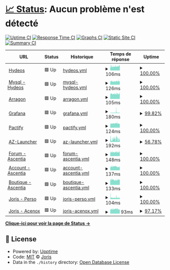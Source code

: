 # [📈 Status](https://JorisPV.github.io/Status): <!--live status--> **Aucun problème n'est détecté**

[![Uptime CI](https://github.com/Acenox/Status/workflows/Uptime%20CI/badge.svg)](https://github.com/Acenox/Status/actions?query=workflow%3A%22Uptime+CI%22)
[![Response Time CI](https://github.com/Acenox/Status/workflows/Response%20Time%20CI/badge.svg)](https://github.com/Acenox/Status/actions?query=workflow%3A%22Response+Time+CI%22)
[![Graphs CI](https://github.com/Acenox/Status/workflows/Graphs%20CI/badge.svg)](https://github.com/Acenox/Status/actions?query=workflow%3A%22Graphs+CI%22)
[![Static Site CI](https://github.com/Acenox/Status/workflows/Static%20Site%20CI/badge.svg)](https://github.com/Acenox/Status/actions?query=workflow%3A%22Static+Site+CI%22)
[![Summary CI](https://github.com/Acenox/Status/workflows/Summary%20CI/badge.svg)](https://github.com/Acenox/Status/actions?query=workflow%3A%22Summary+CI%22)

<!--start: status pages-->
<!-- This summary is generated by Upptime (https://github.com/upptime/upptime) -->
<!-- Do not edit this manually, your changes will be overwritten -->
<!-- prettier-ignore -->
| URL | Status | Historique | Temps de réponse | Uptime |
| --- | ------ | ------- | ------------- | ------ |
| <img alt="" src="https://icons.duckduckgo.com/ip3/hydeos.fr.ico" height="13"> [Hydeos](https://hydeos.fr) | 🟩 Up | [hydeos.yml](https://github.com/JorisPV/Status/commits/HEAD/history/hydeos.yml) | <details><summary><img alt="Temps de réponse" src="./graphs/hydeos/response-time-week.png" height="20"> 106ms</summary><br><a href="https://JorisPV.github.io/Status/history/hydeos"><img alt="Temps de réponse 122" src="https://img.shields.io/endpoint?url=https%3A%2F%2Fraw.githubusercontent.com%2FJorisPV%2FStatus%2FHEAD%2Fapi%2Fhydeos%2Fresponse-time.json"></a><br><a href="https://JorisPV.github.io/Status/history/hydeos"><img alt="24 heures - Temps de réponse 117" src="https://img.shields.io/endpoint?url=https%3A%2F%2Fraw.githubusercontent.com%2FJorisPV%2FStatus%2FHEAD%2Fapi%2Fhydeos%2Fresponse-time-day.json"></a><br><a href="https://JorisPV.github.io/Status/history/hydeos"><img alt="7 jours - Temps de réponse 106" src="https://img.shields.io/endpoint?url=https%3A%2F%2Fraw.githubusercontent.com%2FJorisPV%2FStatus%2FHEAD%2Fapi%2Fhydeos%2Fresponse-time-week.json"></a><br><a href="https://JorisPV.github.io/Status/history/hydeos"><img alt="30 jours - Temps de réponse 109" src="https://img.shields.io/endpoint?url=https%3A%2F%2Fraw.githubusercontent.com%2FJorisPV%2FStatus%2FHEAD%2Fapi%2Fhydeos%2Fresponse-time-month.json"></a><br><a href="https://JorisPV.github.io/Status/history/hydeos"><img alt="365 jours - Temps de réponse 121" src="https://img.shields.io/endpoint?url=https%3A%2F%2Fraw.githubusercontent.com%2FJorisPV%2FStatus%2FHEAD%2Fapi%2Fhydeos%2Fresponse-time-year.json"></a></details> | <details><summary><a href="https://JorisPV.github.io/Status/history/hydeos">100.00%</a></summary><a href="https://JorisPV.github.io/Status/history/hydeos"><img alt="Uptime 99.19%" src="https://img.shields.io/endpoint?url=https%3A%2F%2Fraw.githubusercontent.com%2FJorisPV%2FStatus%2FHEAD%2Fapi%2Fhydeos%2Fuptime.json"></a><br><a href="https://JorisPV.github.io/Status/history/hydeos"><img alt="Dernière 24 heures 100.00%" src="https://img.shields.io/endpoint?url=https%3A%2F%2Fraw.githubusercontent.com%2FJorisPV%2FStatus%2FHEAD%2Fapi%2Fhydeos%2Fuptime-day.json"></a><br><a href="https://JorisPV.github.io/Status/history/hydeos"><img alt="Dernière semaine 100.00%" src="https://img.shields.io/endpoint?url=https%3A%2F%2Fraw.githubusercontent.com%2FJorisPV%2FStatus%2FHEAD%2Fapi%2Fhydeos%2Fuptime-week.json"></a><br><a href="https://JorisPV.github.io/Status/history/hydeos"><img alt="Dernier mois 92.82%" src="https://img.shields.io/endpoint?url=https%3A%2F%2Fraw.githubusercontent.com%2FJorisPV%2FStatus%2FHEAD%2Fapi%2Fhydeos%2Fuptime-month.json"></a><br><a href="https://JorisPV.github.io/Status/history/hydeos"><img alt="Dernière année 98.72%" src="https://img.shields.io/endpoint?url=https%3A%2F%2Fraw.githubusercontent.com%2FJorisPV%2FStatus%2FHEAD%2Fapi%2Fhydeos%2Fuptime-year.json"></a></details>
| <img alt="" src="https://icons.duckduckgo.com/ip3/phpmyadmin.hydeos.fr.ico" height="13"> [Mysql - Hydeos](https://phpmyadmin.hydeos.fr) | 🟩 Up | [mysql-hydeos.yml](https://github.com/JorisPV/Status/commits/HEAD/history/mysql-hydeos.yml) | <details><summary><img alt="Temps de réponse" src="./graphs/mysql-hydeos/response-time-week.png" height="20"> 126ms</summary><br><a href="https://JorisPV.github.io/Status/history/mysql-hydeos"><img alt="Temps de réponse 134" src="https://img.shields.io/endpoint?url=https%3A%2F%2Fraw.githubusercontent.com%2FJorisPV%2FStatus%2FHEAD%2Fapi%2Fmysql-hydeos%2Fresponse-time.json"></a><br><a href="https://JorisPV.github.io/Status/history/mysql-hydeos"><img alt="24 heures - Temps de réponse 127" src="https://img.shields.io/endpoint?url=https%3A%2F%2Fraw.githubusercontent.com%2FJorisPV%2FStatus%2FHEAD%2Fapi%2Fmysql-hydeos%2Fresponse-time-day.json"></a><br><a href="https://JorisPV.github.io/Status/history/mysql-hydeos"><img alt="7 jours - Temps de réponse 126" src="https://img.shields.io/endpoint?url=https%3A%2F%2Fraw.githubusercontent.com%2FJorisPV%2FStatus%2FHEAD%2Fapi%2Fmysql-hydeos%2Fresponse-time-week.json"></a><br><a href="https://JorisPV.github.io/Status/history/mysql-hydeos"><img alt="30 jours - Temps de réponse 134" src="https://img.shields.io/endpoint?url=https%3A%2F%2Fraw.githubusercontent.com%2FJorisPV%2FStatus%2FHEAD%2Fapi%2Fmysql-hydeos%2Fresponse-time-month.json"></a><br><a href="https://JorisPV.github.io/Status/history/mysql-hydeos"><img alt="365 jours - Temps de réponse 134" src="https://img.shields.io/endpoint?url=https%3A%2F%2Fraw.githubusercontent.com%2FJorisPV%2FStatus%2FHEAD%2Fapi%2Fmysql-hydeos%2Fresponse-time-year.json"></a></details> | <details><summary><a href="https://JorisPV.github.io/Status/history/mysql-hydeos">100.00%</a></summary><a href="https://JorisPV.github.io/Status/history/mysql-hydeos"><img alt="Uptime 90.20%" src="https://img.shields.io/endpoint?url=https%3A%2F%2Fraw.githubusercontent.com%2FJorisPV%2FStatus%2FHEAD%2Fapi%2Fmysql-hydeos%2Fuptime.json"></a><br><a href="https://JorisPV.github.io/Status/history/mysql-hydeos"><img alt="Dernière 24 heures 100.00%" src="https://img.shields.io/endpoint?url=https%3A%2F%2Fraw.githubusercontent.com%2FJorisPV%2FStatus%2FHEAD%2Fapi%2Fmysql-hydeos%2Fuptime-day.json"></a><br><a href="https://JorisPV.github.io/Status/history/mysql-hydeos"><img alt="Dernière semaine 100.00%" src="https://img.shields.io/endpoint?url=https%3A%2F%2Fraw.githubusercontent.com%2FJorisPV%2FStatus%2FHEAD%2Fapi%2Fmysql-hydeos%2Fuptime-week.json"></a><br><a href="https://JorisPV.github.io/Status/history/mysql-hydeos"><img alt="Dernier mois 90.20%" src="https://img.shields.io/endpoint?url=https%3A%2F%2Fraw.githubusercontent.com%2FJorisPV%2FStatus%2FHEAD%2Fapi%2Fmysql-hydeos%2Fuptime-month.json"></a><br><a href="https://JorisPV.github.io/Status/history/mysql-hydeos"><img alt="Dernière année 90.20%" src="https://img.shields.io/endpoint?url=https%3A%2F%2Fraw.githubusercontent.com%2FJorisPV%2FStatus%2FHEAD%2Fapi%2Fmysql-hydeos%2Fuptime-year.json"></a></details>
| <img alt="" src="https://icons.duckduckgo.com/ip3/arragon.hydeos.fr.ico" height="13"> [Arragon](https://arragon.hydeos.fr) | 🟩 Up | [arragon.yml](https://github.com/JorisPV/Status/commits/HEAD/history/arragon.yml) | <details><summary><img alt="Temps de réponse" src="./graphs/arragon/response-time-week.png" height="20"> 105ms</summary><br><a href="https://JorisPV.github.io/Status/history/arragon"><img alt="Temps de réponse 122" src="https://img.shields.io/endpoint?url=https%3A%2F%2Fraw.githubusercontent.com%2FJorisPV%2FStatus%2FHEAD%2Fapi%2Farragon%2Fresponse-time.json"></a><br><a href="https://JorisPV.github.io/Status/history/arragon"><img alt="24 heures - Temps de réponse 107" src="https://img.shields.io/endpoint?url=https%3A%2F%2Fraw.githubusercontent.com%2FJorisPV%2FStatus%2FHEAD%2Fapi%2Farragon%2Fresponse-time-day.json"></a><br><a href="https://JorisPV.github.io/Status/history/arragon"><img alt="7 jours - Temps de réponse 105" src="https://img.shields.io/endpoint?url=https%3A%2F%2Fraw.githubusercontent.com%2FJorisPV%2FStatus%2FHEAD%2Fapi%2Farragon%2Fresponse-time-week.json"></a><br><a href="https://JorisPV.github.io/Status/history/arragon"><img alt="30 jours - Temps de réponse 114" src="https://img.shields.io/endpoint?url=https%3A%2F%2Fraw.githubusercontent.com%2FJorisPV%2FStatus%2FHEAD%2Fapi%2Farragon%2Fresponse-time-month.json"></a><br><a href="https://JorisPV.github.io/Status/history/arragon"><img alt="365 jours - Temps de réponse 119" src="https://img.shields.io/endpoint?url=https%3A%2F%2Fraw.githubusercontent.com%2FJorisPV%2FStatus%2FHEAD%2Fapi%2Farragon%2Fresponse-time-year.json"></a></details> | <details><summary><a href="https://JorisPV.github.io/Status/history/arragon">100.00%</a></summary><a href="https://JorisPV.github.io/Status/history/arragon"><img alt="Uptime 99.21%" src="https://img.shields.io/endpoint?url=https%3A%2F%2Fraw.githubusercontent.com%2FJorisPV%2FStatus%2FHEAD%2Fapi%2Farragon%2Fuptime.json"></a><br><a href="https://JorisPV.github.io/Status/history/arragon"><img alt="Dernière 24 heures 100.00%" src="https://img.shields.io/endpoint?url=https%3A%2F%2Fraw.githubusercontent.com%2FJorisPV%2FStatus%2FHEAD%2Fapi%2Farragon%2Fuptime-day.json"></a><br><a href="https://JorisPV.github.io/Status/history/arragon"><img alt="Dernière semaine 100.00%" src="https://img.shields.io/endpoint?url=https%3A%2F%2Fraw.githubusercontent.com%2FJorisPV%2FStatus%2FHEAD%2Fapi%2Farragon%2Fuptime-week.json"></a><br><a href="https://JorisPV.github.io/Status/history/arragon"><img alt="Dernier mois 92.83%" src="https://img.shields.io/endpoint?url=https%3A%2F%2Fraw.githubusercontent.com%2FJorisPV%2FStatus%2FHEAD%2Fapi%2Farragon%2Fuptime-month.json"></a><br><a href="https://JorisPV.github.io/Status/history/arragon"><img alt="Dernière année 98.73%" src="https://img.shields.io/endpoint?url=https%3A%2F%2Fraw.githubusercontent.com%2FJorisPV%2FStatus%2FHEAD%2Fapi%2Farragon%2Fuptime-year.json"></a></details>
| <img alt="" src="https://icons.duckduckgo.com/ip3/grafana.hydeos.fr.ico" height="13"> [Grafana](https://grafana.hydeos.fr) | 🟩 Up | [grafana.yml](https://github.com/JorisPV/Status/commits/HEAD/history/grafana.yml) | <details><summary><img alt="Temps de réponse" src="./graphs/grafana/response-time-week.png" height="20"> 180ms</summary><br><a href="https://JorisPV.github.io/Status/history/grafana"><img alt="Temps de réponse 160" src="https://img.shields.io/endpoint?url=https%3A%2F%2Fraw.githubusercontent.com%2FJorisPV%2FStatus%2FHEAD%2Fapi%2Fgrafana%2Fresponse-time.json"></a><br><a href="https://JorisPV.github.io/Status/history/grafana"><img alt="24 heures - Temps de réponse 145" src="https://img.shields.io/endpoint?url=https%3A%2F%2Fraw.githubusercontent.com%2FJorisPV%2FStatus%2FHEAD%2Fapi%2Fgrafana%2Fresponse-time-day.json"></a><br><a href="https://JorisPV.github.io/Status/history/grafana"><img alt="7 jours - Temps de réponse 180" src="https://img.shields.io/endpoint?url=https%3A%2F%2Fraw.githubusercontent.com%2FJorisPV%2FStatus%2FHEAD%2Fapi%2Fgrafana%2Fresponse-time-week.json"></a><br><a href="https://JorisPV.github.io/Status/history/grafana"><img alt="30 jours - Temps de réponse 160" src="https://img.shields.io/endpoint?url=https%3A%2F%2Fraw.githubusercontent.com%2FJorisPV%2FStatus%2FHEAD%2Fapi%2Fgrafana%2Fresponse-time-month.json"></a><br><a href="https://JorisPV.github.io/Status/history/grafana"><img alt="365 jours - Temps de réponse 160" src="https://img.shields.io/endpoint?url=https%3A%2F%2Fraw.githubusercontent.com%2FJorisPV%2FStatus%2FHEAD%2Fapi%2Fgrafana%2Fresponse-time-year.json"></a></details> | <details><summary><a href="https://JorisPV.github.io/Status/history/grafana">99.82%</a></summary><a href="https://JorisPV.github.io/Status/history/grafana"><img alt="Uptime 92.30%" src="https://img.shields.io/endpoint?url=https%3A%2F%2Fraw.githubusercontent.com%2FJorisPV%2FStatus%2FHEAD%2Fapi%2Fgrafana%2Fuptime.json"></a><br><a href="https://JorisPV.github.io/Status/history/grafana"><img alt="Dernière 24 heures 100.00%" src="https://img.shields.io/endpoint?url=https%3A%2F%2Fraw.githubusercontent.com%2FJorisPV%2FStatus%2FHEAD%2Fapi%2Fgrafana%2Fuptime-day.json"></a><br><a href="https://JorisPV.github.io/Status/history/grafana"><img alt="Dernière semaine 99.82%" src="https://img.shields.io/endpoint?url=https%3A%2F%2Fraw.githubusercontent.com%2FJorisPV%2FStatus%2FHEAD%2Fapi%2Fgrafana%2Fuptime-week.json"></a><br><a href="https://JorisPV.github.io/Status/history/grafana"><img alt="Dernier mois 92.30%" src="https://img.shields.io/endpoint?url=https%3A%2F%2Fraw.githubusercontent.com%2FJorisPV%2FStatus%2FHEAD%2Fapi%2Fgrafana%2Fuptime-month.json"></a><br><a href="https://JorisPV.github.io/Status/history/grafana"><img alt="Dernière année 92.30%" src="https://img.shields.io/endpoint?url=https%3A%2F%2Fraw.githubusercontent.com%2FJorisPV%2FStatus%2FHEAD%2Fapi%2Fgrafana%2Fuptime-year.json"></a></details>
| <img alt="" src="https://icons.duckduckgo.com/ip3/www.pactify.fr.ico" height="13"> [Pactify](https://www.pactify.fr/) | 🟩 Up | [pactify.yml](https://github.com/JorisPV/Status/commits/HEAD/history/pactify.yml) | <details><summary><img alt="Temps de réponse" src="./graphs/pactify/response-time-week.png" height="20"> 124ms</summary><br><a href="https://JorisPV.github.io/Status/history/pactify"><img alt="Temps de réponse 225" src="https://img.shields.io/endpoint?url=https%3A%2F%2Fraw.githubusercontent.com%2FJorisPV%2FStatus%2FHEAD%2Fapi%2Fpactify%2Fresponse-time.json"></a><br><a href="https://JorisPV.github.io/Status/history/pactify"><img alt="24 heures - Temps de réponse 114" src="https://img.shields.io/endpoint?url=https%3A%2F%2Fraw.githubusercontent.com%2FJorisPV%2FStatus%2FHEAD%2Fapi%2Fpactify%2Fresponse-time-day.json"></a><br><a href="https://JorisPV.github.io/Status/history/pactify"><img alt="7 jours - Temps de réponse 124" src="https://img.shields.io/endpoint?url=https%3A%2F%2Fraw.githubusercontent.com%2FJorisPV%2FStatus%2FHEAD%2Fapi%2Fpactify%2Fresponse-time-week.json"></a><br><a href="https://JorisPV.github.io/Status/history/pactify"><img alt="30 jours - Temps de réponse 131" src="https://img.shields.io/endpoint?url=https%3A%2F%2Fraw.githubusercontent.com%2FJorisPV%2FStatus%2FHEAD%2Fapi%2Fpactify%2Fresponse-time-month.json"></a><br><a href="https://JorisPV.github.io/Status/history/pactify"><img alt="365 jours - Temps de réponse 202" src="https://img.shields.io/endpoint?url=https%3A%2F%2Fraw.githubusercontent.com%2FJorisPV%2FStatus%2FHEAD%2Fapi%2Fpactify%2Fresponse-time-year.json"></a></details> | <details><summary><a href="https://JorisPV.github.io/Status/history/pactify">100.00%</a></summary><a href="https://JorisPV.github.io/Status/history/pactify"><img alt="Uptime 99.92%" src="https://img.shields.io/endpoint?url=https%3A%2F%2Fraw.githubusercontent.com%2FJorisPV%2FStatus%2FHEAD%2Fapi%2Fpactify%2Fuptime.json"></a><br><a href="https://JorisPV.github.io/Status/history/pactify"><img alt="Dernière 24 heures 100.00%" src="https://img.shields.io/endpoint?url=https%3A%2F%2Fraw.githubusercontent.com%2FJorisPV%2FStatus%2FHEAD%2Fapi%2Fpactify%2Fuptime-day.json"></a><br><a href="https://JorisPV.github.io/Status/history/pactify"><img alt="Dernière semaine 100.00%" src="https://img.shields.io/endpoint?url=https%3A%2F%2Fraw.githubusercontent.com%2FJorisPV%2FStatus%2FHEAD%2Fapi%2Fpactify%2Fuptime-week.json"></a><br><a href="https://JorisPV.github.io/Status/history/pactify"><img alt="Dernier mois 99.95%" src="https://img.shields.io/endpoint?url=https%3A%2F%2Fraw.githubusercontent.com%2FJorisPV%2FStatus%2FHEAD%2Fapi%2Fpactify%2Fuptime-month.json"></a><br><a href="https://JorisPV.github.io/Status/history/pactify"><img alt="Dernière année 99.90%" src="https://img.shields.io/endpoint?url=https%3A%2F%2Fraw.githubusercontent.com%2FJorisPV%2FStatus%2FHEAD%2Fapi%2Fpactify%2Fuptime-year.json"></a></details>
| <img alt="" src="https://icons.duckduckgo.com/ip3/az-launcher.nz.ico" height="13"> [AZ-Launcher](https://az-launcher.nz/) | 🟩 Up | [az-launcher.yml](https://github.com/JorisPV/Status/commits/HEAD/history/az-launcher.yml) | <details><summary><img alt="Temps de réponse" src="./graphs/az-launcher/response-time-week.png" height="20"> 192ms</summary><br><a href="https://JorisPV.github.io/Status/history/az-launcher"><img alt="Temps de réponse 373" src="https://img.shields.io/endpoint?url=https%3A%2F%2Fraw.githubusercontent.com%2FJorisPV%2FStatus%2FHEAD%2Fapi%2Faz-launcher%2Fresponse-time.json"></a><br><a href="https://JorisPV.github.io/Status/history/az-launcher"><img alt="24 heures - Temps de réponse 157" src="https://img.shields.io/endpoint?url=https%3A%2F%2Fraw.githubusercontent.com%2FJorisPV%2FStatus%2FHEAD%2Fapi%2Faz-launcher%2Fresponse-time-day.json"></a><br><a href="https://JorisPV.github.io/Status/history/az-launcher"><img alt="7 jours - Temps de réponse 192" src="https://img.shields.io/endpoint?url=https%3A%2F%2Fraw.githubusercontent.com%2FJorisPV%2FStatus%2FHEAD%2Fapi%2Faz-launcher%2Fresponse-time-week.json"></a><br><a href="https://JorisPV.github.io/Status/history/az-launcher"><img alt="30 jours - Temps de réponse 190" src="https://img.shields.io/endpoint?url=https%3A%2F%2Fraw.githubusercontent.com%2FJorisPV%2FStatus%2FHEAD%2Fapi%2Faz-launcher%2Fresponse-time-month.json"></a><br><a href="https://JorisPV.github.io/Status/history/az-launcher"><img alt="365 jours - Temps de réponse 375" src="https://img.shields.io/endpoint?url=https%3A%2F%2Fraw.githubusercontent.com%2FJorisPV%2FStatus%2FHEAD%2Fapi%2Faz-launcher%2Fresponse-time-year.json"></a></details> | <details><summary><a href="https://JorisPV.github.io/Status/history/az-launcher">56.78%</a></summary><a href="https://JorisPV.github.io/Status/history/az-launcher"><img alt="Uptime 99.41%" src="https://img.shields.io/endpoint?url=https%3A%2F%2Fraw.githubusercontent.com%2FJorisPV%2FStatus%2FHEAD%2Fapi%2Faz-launcher%2Fuptime.json"></a><br><a href="https://JorisPV.github.io/Status/history/az-launcher"><img alt="Dernière 24 heures 0.00%" src="https://img.shields.io/endpoint?url=https%3A%2F%2Fraw.githubusercontent.com%2FJorisPV%2FStatus%2FHEAD%2Fapi%2Faz-launcher%2Fuptime-day.json"></a><br><a href="https://JorisPV.github.io/Status/history/az-launcher"><img alt="Dernière semaine 56.78%" src="https://img.shields.io/endpoint?url=https%3A%2F%2Fraw.githubusercontent.com%2FJorisPV%2FStatus%2FHEAD%2Fapi%2Faz-launcher%2Fuptime-week.json"></a><br><a href="https://JorisPV.github.io/Status/history/az-launcher"><img alt="Dernier mois 90.05%" src="https://img.shields.io/endpoint?url=https%3A%2F%2Fraw.githubusercontent.com%2FJorisPV%2FStatus%2FHEAD%2Fapi%2Faz-launcher%2Fuptime-month.json"></a><br><a href="https://JorisPV.github.io/Status/history/az-launcher"><img alt="Dernière année 99.10%" src="https://img.shields.io/endpoint?url=https%3A%2F%2Fraw.githubusercontent.com%2FJorisPV%2FStatus%2FHEAD%2Fapi%2Faz-launcher%2Fuptime-year.json"></a></details>
| <img alt="" src="https://icons.duckduckgo.com/ip3/community.ascentia.fr.ico" height="13"> [Forum - Ascentia](https://community.ascentia.fr/) | 🟩 Up | [forum-ascentia.yml](https://github.com/JorisPV/Status/commits/HEAD/history/forum-ascentia.yml) | <details><summary><img alt="Temps de réponse" src="./graphs/forum-ascentia/response-time-week.png" height="20"> 148ms</summary><br><a href="https://JorisPV.github.io/Status/history/forum-ascentia"><img alt="Temps de réponse 283" src="https://img.shields.io/endpoint?url=https%3A%2F%2Fraw.githubusercontent.com%2FJorisPV%2FStatus%2FHEAD%2Fapi%2Fforum-ascentia%2Fresponse-time.json"></a><br><a href="https://JorisPV.github.io/Status/history/forum-ascentia"><img alt="24 heures - Temps de réponse 153" src="https://img.shields.io/endpoint?url=https%3A%2F%2Fraw.githubusercontent.com%2FJorisPV%2FStatus%2FHEAD%2Fapi%2Fforum-ascentia%2Fresponse-time-day.json"></a><br><a href="https://JorisPV.github.io/Status/history/forum-ascentia"><img alt="7 jours - Temps de réponse 148" src="https://img.shields.io/endpoint?url=https%3A%2F%2Fraw.githubusercontent.com%2FJorisPV%2FStatus%2FHEAD%2Fapi%2Fforum-ascentia%2Fresponse-time-week.json"></a><br><a href="https://JorisPV.github.io/Status/history/forum-ascentia"><img alt="30 jours - Temps de réponse 164" src="https://img.shields.io/endpoint?url=https%3A%2F%2Fraw.githubusercontent.com%2FJorisPV%2FStatus%2FHEAD%2Fapi%2Fforum-ascentia%2Fresponse-time-month.json"></a><br><a href="https://JorisPV.github.io/Status/history/forum-ascentia"><img alt="365 jours - Temps de réponse 255" src="https://img.shields.io/endpoint?url=https%3A%2F%2Fraw.githubusercontent.com%2FJorisPV%2FStatus%2FHEAD%2Fapi%2Fforum-ascentia%2Fresponse-time-year.json"></a></details> | <details><summary><a href="https://JorisPV.github.io/Status/history/forum-ascentia">100.00%</a></summary><a href="https://JorisPV.github.io/Status/history/forum-ascentia"><img alt="Uptime 99.78%" src="https://img.shields.io/endpoint?url=https%3A%2F%2Fraw.githubusercontent.com%2FJorisPV%2FStatus%2FHEAD%2Fapi%2Fforum-ascentia%2Fuptime.json"></a><br><a href="https://JorisPV.github.io/Status/history/forum-ascentia"><img alt="Dernière 24 heures 100.00%" src="https://img.shields.io/endpoint?url=https%3A%2F%2Fraw.githubusercontent.com%2FJorisPV%2FStatus%2FHEAD%2Fapi%2Fforum-ascentia%2Fuptime-day.json"></a><br><a href="https://JorisPV.github.io/Status/history/forum-ascentia"><img alt="Dernière semaine 100.00%" src="https://img.shields.io/endpoint?url=https%3A%2F%2Fraw.githubusercontent.com%2FJorisPV%2FStatus%2FHEAD%2Fapi%2Fforum-ascentia%2Fuptime-week.json"></a><br><a href="https://JorisPV.github.io/Status/history/forum-ascentia"><img alt="Dernier mois 100.00%" src="https://img.shields.io/endpoint?url=https%3A%2F%2Fraw.githubusercontent.com%2FJorisPV%2FStatus%2FHEAD%2Fapi%2Fforum-ascentia%2Fuptime-month.json"></a><br><a href="https://JorisPV.github.io/Status/history/forum-ascentia"><img alt="Dernière année 99.91%" src="https://img.shields.io/endpoint?url=https%3A%2F%2Fraw.githubusercontent.com%2FJorisPV%2FStatus%2FHEAD%2Fapi%2Fforum-ascentia%2Fuptime-year.json"></a></details>
| <img alt="" src="https://icons.duckduckgo.com/ip3/account.ascentia.fr.ico" height="13"> [Account - Ascentia](https://account.ascentia.fr/) | 🟩 Up | [account-ascentia.yml](https://github.com/JorisPV/Status/commits/HEAD/history/account-ascentia.yml) | <details><summary><img alt="Temps de réponse" src="./graphs/account-ascentia/response-time-week.png" height="20"> 137ms</summary><br><a href="https://JorisPV.github.io/Status/history/account-ascentia"><img alt="Temps de réponse 265" src="https://img.shields.io/endpoint?url=https%3A%2F%2Fraw.githubusercontent.com%2FJorisPV%2FStatus%2FHEAD%2Fapi%2Faccount-ascentia%2Fresponse-time.json"></a><br><a href="https://JorisPV.github.io/Status/history/account-ascentia"><img alt="24 heures - Temps de réponse 120" src="https://img.shields.io/endpoint?url=https%3A%2F%2Fraw.githubusercontent.com%2FJorisPV%2FStatus%2FHEAD%2Fapi%2Faccount-ascentia%2Fresponse-time-day.json"></a><br><a href="https://JorisPV.github.io/Status/history/account-ascentia"><img alt="7 jours - Temps de réponse 137" src="https://img.shields.io/endpoint?url=https%3A%2F%2Fraw.githubusercontent.com%2FJorisPV%2FStatus%2FHEAD%2Fapi%2Faccount-ascentia%2Fresponse-time-week.json"></a><br><a href="https://JorisPV.github.io/Status/history/account-ascentia"><img alt="30 jours - Temps de réponse 154" src="https://img.shields.io/endpoint?url=https%3A%2F%2Fraw.githubusercontent.com%2FJorisPV%2FStatus%2FHEAD%2Fapi%2Faccount-ascentia%2Fresponse-time-month.json"></a><br><a href="https://JorisPV.github.io/Status/history/account-ascentia"><img alt="365 jours - Temps de réponse 247" src="https://img.shields.io/endpoint?url=https%3A%2F%2Fraw.githubusercontent.com%2FJorisPV%2FStatus%2FHEAD%2Fapi%2Faccount-ascentia%2Fresponse-time-year.json"></a></details> | <details><summary><a href="https://JorisPV.github.io/Status/history/account-ascentia">100.00%</a></summary><a href="https://JorisPV.github.io/Status/history/account-ascentia"><img alt="Uptime 64.42%" src="https://img.shields.io/endpoint?url=https%3A%2F%2Fraw.githubusercontent.com%2FJorisPV%2FStatus%2FHEAD%2Fapi%2Faccount-ascentia%2Fuptime.json"></a><br><a href="https://JorisPV.github.io/Status/history/account-ascentia"><img alt="Dernière 24 heures 100.00%" src="https://img.shields.io/endpoint?url=https%3A%2F%2Fraw.githubusercontent.com%2FJorisPV%2FStatus%2FHEAD%2Fapi%2Faccount-ascentia%2Fuptime-day.json"></a><br><a href="https://JorisPV.github.io/Status/history/account-ascentia"><img alt="Dernière semaine 100.00%" src="https://img.shields.io/endpoint?url=https%3A%2F%2Fraw.githubusercontent.com%2FJorisPV%2FStatus%2FHEAD%2Fapi%2Faccount-ascentia%2Fuptime-week.json"></a><br><a href="https://JorisPV.github.io/Status/history/account-ascentia"><img alt="Dernier mois 90.41%" src="https://img.shields.io/endpoint?url=https%3A%2F%2Fraw.githubusercontent.com%2FJorisPV%2FStatus%2FHEAD%2Fapi%2Faccount-ascentia%2Fuptime-month.json"></a><br><a href="https://JorisPV.github.io/Status/history/account-ascentia"><img alt="Dernière année 43.50%" src="https://img.shields.io/endpoint?url=https%3A%2F%2Fraw.githubusercontent.com%2FJorisPV%2FStatus%2FHEAD%2Fapi%2Faccount-ascentia%2Fuptime-year.json"></a></details>
| <img alt="" src="https://icons.duckduckgo.com/ip3/store.ascentia.fr.ico" height="13"> [Boutique - Ascentia](https://store.ascentia.fr/) | 🟩 Up | [boutique-ascentia.yml](https://github.com/JorisPV/Status/commits/HEAD/history/boutique-ascentia.yml) | <details><summary><img alt="Temps de réponse" src="./graphs/boutique-ascentia/response-time-week.png" height="20"> 133ms</summary><br><a href="https://JorisPV.github.io/Status/history/boutique-ascentia"><img alt="Temps de réponse 179" src="https://img.shields.io/endpoint?url=https%3A%2F%2Fraw.githubusercontent.com%2FJorisPV%2FStatus%2FHEAD%2Fapi%2Fboutique-ascentia%2Fresponse-time.json"></a><br><a href="https://JorisPV.github.io/Status/history/boutique-ascentia"><img alt="24 heures - Temps de réponse 132" src="https://img.shields.io/endpoint?url=https%3A%2F%2Fraw.githubusercontent.com%2FJorisPV%2FStatus%2FHEAD%2Fapi%2Fboutique-ascentia%2Fresponse-time-day.json"></a><br><a href="https://JorisPV.github.io/Status/history/boutique-ascentia"><img alt="7 jours - Temps de réponse 133" src="https://img.shields.io/endpoint?url=https%3A%2F%2Fraw.githubusercontent.com%2FJorisPV%2FStatus%2FHEAD%2Fapi%2Fboutique-ascentia%2Fresponse-time-week.json"></a><br><a href="https://JorisPV.github.io/Status/history/boutique-ascentia"><img alt="30 jours - Temps de réponse 142" src="https://img.shields.io/endpoint?url=https%3A%2F%2Fraw.githubusercontent.com%2FJorisPV%2FStatus%2FHEAD%2Fapi%2Fboutique-ascentia%2Fresponse-time-month.json"></a><br><a href="https://JorisPV.github.io/Status/history/boutique-ascentia"><img alt="365 jours - Temps de réponse 169" src="https://img.shields.io/endpoint?url=https%3A%2F%2Fraw.githubusercontent.com%2FJorisPV%2FStatus%2FHEAD%2Fapi%2Fboutique-ascentia%2Fresponse-time-year.json"></a></details> | <details><summary><a href="https://JorisPV.github.io/Status/history/boutique-ascentia">100.00%</a></summary><a href="https://JorisPV.github.io/Status/history/boutique-ascentia"><img alt="Uptime 99.92%" src="https://img.shields.io/endpoint?url=https%3A%2F%2Fraw.githubusercontent.com%2FJorisPV%2FStatus%2FHEAD%2Fapi%2Fboutique-ascentia%2Fuptime.json"></a><br><a href="https://JorisPV.github.io/Status/history/boutique-ascentia"><img alt="Dernière 24 heures 100.00%" src="https://img.shields.io/endpoint?url=https%3A%2F%2Fraw.githubusercontent.com%2FJorisPV%2FStatus%2FHEAD%2Fapi%2Fboutique-ascentia%2Fuptime-day.json"></a><br><a href="https://JorisPV.github.io/Status/history/boutique-ascentia"><img alt="Dernière semaine 100.00%" src="https://img.shields.io/endpoint?url=https%3A%2F%2Fraw.githubusercontent.com%2FJorisPV%2FStatus%2FHEAD%2Fapi%2Fboutique-ascentia%2Fuptime-week.json"></a><br><a href="https://JorisPV.github.io/Status/history/boutique-ascentia"><img alt="Dernier mois 100.00%" src="https://img.shields.io/endpoint?url=https%3A%2F%2Fraw.githubusercontent.com%2FJorisPV%2FStatus%2FHEAD%2Fapi%2Fboutique-ascentia%2Fuptime-month.json"></a><br><a href="https://JorisPV.github.io/Status/history/boutique-ascentia"><img alt="Dernière année 99.90%" src="https://img.shields.io/endpoint?url=https%3A%2F%2Fraw.githubusercontent.com%2FJorisPV%2FStatus%2FHEAD%2Fapi%2Fboutique-ascentia%2Fuptime-year.json"></a></details>
| <img alt="" src="https://icons.duckduckgo.com/ip3/joris-parmentier.fr.ico" height="13"> [Joris - Perso](https://joris-parmentier.fr) | 🟩 Up | [joris-perso.yml](https://github.com/JorisPV/Status/commits/HEAD/history/joris-perso.yml) | <details><summary><img alt="Temps de réponse" src="./graphs/joris-perso/response-time-week.png" height="20"> 104ms</summary><br><a href="https://JorisPV.github.io/Status/history/joris-perso"><img alt="Temps de réponse 91" src="https://img.shields.io/endpoint?url=https%3A%2F%2Fraw.githubusercontent.com%2FJorisPV%2FStatus%2FHEAD%2Fapi%2Fjoris-perso%2Fresponse-time.json"></a><br><a href="https://JorisPV.github.io/Status/history/joris-perso"><img alt="24 heures - Temps de réponse 94" src="https://img.shields.io/endpoint?url=https%3A%2F%2Fraw.githubusercontent.com%2FJorisPV%2FStatus%2FHEAD%2Fapi%2Fjoris-perso%2Fresponse-time-day.json"></a><br><a href="https://JorisPV.github.io/Status/history/joris-perso"><img alt="7 jours - Temps de réponse 104" src="https://img.shields.io/endpoint?url=https%3A%2F%2Fraw.githubusercontent.com%2FJorisPV%2FStatus%2FHEAD%2Fapi%2Fjoris-perso%2Fresponse-time-week.json"></a><br><a href="https://JorisPV.github.io/Status/history/joris-perso"><img alt="30 jours - Temps de réponse 110" src="https://img.shields.io/endpoint?url=https%3A%2F%2Fraw.githubusercontent.com%2FJorisPV%2FStatus%2FHEAD%2Fapi%2Fjoris-perso%2Fresponse-time-month.json"></a><br><a href="https://JorisPV.github.io/Status/history/joris-perso"><img alt="365 jours - Temps de réponse 91" src="https://img.shields.io/endpoint?url=https%3A%2F%2Fraw.githubusercontent.com%2FJorisPV%2FStatus%2FHEAD%2Fapi%2Fjoris-perso%2Fresponse-time-year.json"></a></details> | <details><summary><a href="https://JorisPV.github.io/Status/history/joris-perso">100.00%</a></summary><a href="https://JorisPV.github.io/Status/history/joris-perso"><img alt="Uptime 99.85%" src="https://img.shields.io/endpoint?url=https%3A%2F%2Fraw.githubusercontent.com%2FJorisPV%2FStatus%2FHEAD%2Fapi%2Fjoris-perso%2Fuptime.json"></a><br><a href="https://JorisPV.github.io/Status/history/joris-perso"><img alt="Dernière 24 heures 100.00%" src="https://img.shields.io/endpoint?url=https%3A%2F%2Fraw.githubusercontent.com%2FJorisPV%2FStatus%2FHEAD%2Fapi%2Fjoris-perso%2Fuptime-day.json"></a><br><a href="https://JorisPV.github.io/Status/history/joris-perso"><img alt="Dernière semaine 100.00%" src="https://img.shields.io/endpoint?url=https%3A%2F%2Fraw.githubusercontent.com%2FJorisPV%2FStatus%2FHEAD%2Fapi%2Fjoris-perso%2Fuptime-week.json"></a><br><a href="https://JorisPV.github.io/Status/history/joris-perso"><img alt="Dernier mois 98.76%" src="https://img.shields.io/endpoint?url=https%3A%2F%2Fraw.githubusercontent.com%2FJorisPV%2FStatus%2FHEAD%2Fapi%2Fjoris-perso%2Fuptime-month.json"></a><br><a href="https://JorisPV.github.io/Status/history/joris-perso"><img alt="Dernière année 99.82%" src="https://img.shields.io/endpoint?url=https%3A%2F%2Fraw.githubusercontent.com%2FJorisPV%2FStatus%2FHEAD%2Fapi%2Fjoris-perso%2Fuptime-year.json"></a></details>
| <img alt="" src="https://icons.duckduckgo.com/ip3/acenox.fr.ico" height="13"> [Joris - Acenox](https://acenox.fr) | 🟩 Up | [joris-acenox.yml](https://github.com/JorisPV/Status/commits/HEAD/history/joris-acenox.yml) | <details><summary><img alt="Temps de réponse" src="./graphs/joris-acenox/response-time-week.png" height="20"> 93ms</summary><br><a href="https://JorisPV.github.io/Status/history/joris-acenox"><img alt="Temps de réponse 83" src="https://img.shields.io/endpoint?url=https%3A%2F%2Fraw.githubusercontent.com%2FJorisPV%2FStatus%2FHEAD%2Fapi%2Fjoris-acenox%2Fresponse-time.json"></a><br><a href="https://JorisPV.github.io/Status/history/joris-acenox"><img alt="24 heures - Temps de réponse 84" src="https://img.shields.io/endpoint?url=https%3A%2F%2Fraw.githubusercontent.com%2FJorisPV%2FStatus%2FHEAD%2Fapi%2Fjoris-acenox%2Fresponse-time-day.json"></a><br><a href="https://JorisPV.github.io/Status/history/joris-acenox"><img alt="7 jours - Temps de réponse 93" src="https://img.shields.io/endpoint?url=https%3A%2F%2Fraw.githubusercontent.com%2FJorisPV%2FStatus%2FHEAD%2Fapi%2Fjoris-acenox%2Fresponse-time-week.json"></a><br><a href="https://JorisPV.github.io/Status/history/joris-acenox"><img alt="30 jours - Temps de réponse 98" src="https://img.shields.io/endpoint?url=https%3A%2F%2Fraw.githubusercontent.com%2FJorisPV%2FStatus%2FHEAD%2Fapi%2Fjoris-acenox%2Fresponse-time-month.json"></a><br><a href="https://JorisPV.github.io/Status/history/joris-acenox"><img alt="365 jours - Temps de réponse 83" src="https://img.shields.io/endpoint?url=https%3A%2F%2Fraw.githubusercontent.com%2FJorisPV%2FStatus%2FHEAD%2Fapi%2Fjoris-acenox%2Fresponse-time-year.json"></a></details> | <details><summary><a href="https://JorisPV.github.io/Status/history/joris-acenox">97.17%</a></summary><a href="https://JorisPV.github.io/Status/history/joris-acenox"><img alt="Uptime 99.25%" src="https://img.shields.io/endpoint?url=https%3A%2F%2Fraw.githubusercontent.com%2FJorisPV%2FStatus%2FHEAD%2Fapi%2Fjoris-acenox%2Fuptime.json"></a><br><a href="https://JorisPV.github.io/Status/history/joris-acenox"><img alt="Dernière 24 heures 80.22%" src="https://img.shields.io/endpoint?url=https%3A%2F%2Fraw.githubusercontent.com%2FJorisPV%2FStatus%2FHEAD%2Fapi%2Fjoris-acenox%2Fuptime-day.json"></a><br><a href="https://JorisPV.github.io/Status/history/joris-acenox"><img alt="Dernière semaine 97.17%" src="https://img.shields.io/endpoint?url=https%3A%2F%2Fraw.githubusercontent.com%2FJorisPV%2FStatus%2FHEAD%2Fapi%2Fjoris-acenox%2Fuptime-week.json"></a><br><a href="https://JorisPV.github.io/Status/history/joris-acenox"><img alt="Dernier mois 91.50%" src="https://img.shields.io/endpoint?url=https%3A%2F%2Fraw.githubusercontent.com%2FJorisPV%2FStatus%2FHEAD%2Fapi%2Fjoris-acenox%2Fuptime-month.json"></a><br><a href="https://JorisPV.github.io/Status/history/joris-acenox"><img alt="Dernière année 98.88%" src="https://img.shields.io/endpoint?url=https%3A%2F%2Fraw.githubusercontent.com%2FJorisPV%2FStatus%2FHEAD%2Fapi%2Fjoris-acenox%2Fuptime-year.json"></a></details>

<!--end: status pages-->

[**Clique-ici pour voir la page de Status →**](https://jorispv.github.io/Status)

## 📄 License

- Powered by: [Upptime](https://github.com/upptime/upptime)
- Code: [MIT](./LICENSE) © [Joris](https://hydeos.fr)
- Data in the `./history` directory: [Open Database License](https://opendatacommons.org/licenses/odbl/1-0/)
